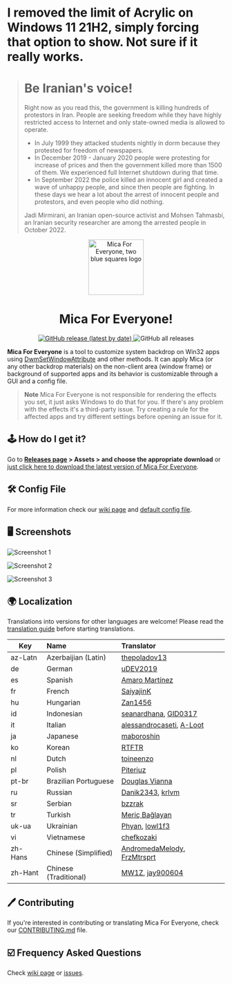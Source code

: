 # I removed the limit of Acrylic on Windows 11 21H2, simply forcing that option to show. Not sure if it really works. 


> # Be Iranian's voice!
> 
> Right now as you read this, the government is killing hundreds of protestors in Iran.
> People are seeking freedom while they have highly restricted access to Internet and only state-owned media is allowed to operate.
> 
> * In July 1999 they attacked students nightly in dorm because they protested for freedom of newspapers.
> * In December 2019 - January 2020 people were protesting for increase of prices and then the government killed more than 1500 of them. We experienced full Internet shutdown during that time.
> * In September 2022 the <!--morality--> police killed an innocent girl and created <!--rise--> a wave of unhappy people, and since then people are fighting. In these days we hear a lot about the arrest of innocent people and protestors, and even <!--the--> people who did nothing.
> 
> Jadi Mirmirani, an Iranian open-source activist and Mohsen Tahmasbi, an Iranian security researcher are among the arrested people in October 2022.

<p align="center">
  <img src="https://avatars.githubusercontent.com/u/103479527" width="128px" height="128px" alt="Mica For Everyone, two blue squares logo">
</p>
<h1 align="center">Mica For Everyone!</h1>
<p align="center">
  <a target="_blank" href="https://github.com/MicaForEveryone/MicaForEveryone/releases">
    <img alt="GitHub release (latest by date)" src="https://img.shields.io/github/v/release/MicaForEveryone/MicaForEveryone?color=%230A99D6&label=lastest%20version&style=for-the-badge">
  </a>
  <a style="text-decoration:none" href="https://github.com/MicaForEveryone/MicaForEveryone/releases" target="_blank">
    <img alt="GitHub all releases" src="https://img.shields.io/github/downloads/MicaForEveryone/MicaForEveryone/total?color=%230A99D6&style=for-the-badge">
  </a>
</p>


**Mica For Everyone** is a tool to customize system backdrop on Win32 apps using [DwmSetWindowAttribute](https://docs.microsoft.com/en-us/windows/win32/api/dwmapi/nf-dwmapi-dwmsetwindowattribute) and other methods.
It can apply Mica (or any other backdrop materials) on the non-client area (window frame) or background of supported apps and its behavior is customizable through a GUI and a config file.

> **Note**
> Mica For Everyone is not responsible for rendering the effects you set, it just asks Windows to do that for you. If there's any problem with the effects it's a third-party issue. Try creating a rule for the affected apps and try different settings before opening an issue for it.

## 🕹 How do I get it?
Go to **[Releases page](https://github.com/MicaForEveryone/MicaForEveryone/releases) > Assets > and choose the appropriate download** or [just click here to download the latest version of Mica For Everyone](https://github.com/MicaForEveryone/MicaForEveryone/releases/latest).

## 🛠 Config File
For more information check our [wiki page](https://github.com/MicaForEveryone/MicaForEveryone/wiki/Config-File) and [default config file](MicaForEveryone/Resources/MicaForEveryone.conf).

## 🖥 Screenshots

![Screenshot 1](Assets/1.png)

![Screenshot 2](Assets/2.png)

![Screenshot 3](Assets/3.png)

## 🌍 Localization
Translations into versions for other languages are welcome! Please read the [translation guide](./CONTRIBUTING.md#translating) before starting translations.

| Key     | Name                  | Translator                                                                                         |
|---------|:----------------------|:---------------------------------------------------------------------------------------------------|
| az-Latn | Azerbaijian (Latin)   | [thepoladov13](https://github.com/thepoladov13)
| de      | German                | [uDEV2019](https://github.com/uDEV2019)                                                            |
| es      | Spanish               | [Amaro Martínez](https://github.com/xoascf)                                                        |
| fr      | French                | [SaiyajinK](https://github.com/SaiyajinK)                                                          |
| hu      | Hungarian             | [Zan1456](https://github.com/Zan1456)                                                              |
| id      | Indonesian            | [seanardhana](https://github.com/seanardhana), [GID0317](https://github.com/GID0317)               |
| it      | Italian               | [alessandrocaseti](https://github.com/alessandrocaseti), [A-Loot](https://github.com/A-Loot)       |
| ja      | Japanese              | [maboroshin](https://github.com/maboroshin)                                                        |        
| ko      | Korean                | [RTFTR](https://github.com/RTFTR)                                                                  |
| nl      | Dutch                 | [toineenzo](https://github.com/toineenzo)                                                          |
| pl      | Polish                | [Piteriuz](https://github.com/Piteriuz)                                                            |
| pt-br   | Brazilian Portuguese  | [Douglas Vianna](https://github.com/dgsmiley18)                                                    |
| ru      | Russian               | [Danik2343](https://github.com/Danik2343), [krlvm](https://github.com/krlvm)                       |
| sr      | Serbian               | [bzzrak](https://github.com/bzzrak)                                                                |
| tr      | Turkish               | [Meriç Bağlayan](https://github.com/baglayan)                                                      |
| uk-ua   | Ukrainian             | [Phyan](https://github.com/Phyan), [lowl1f3](https://github.com/lowl1f3)                           |
| vi      | Vietnamese            | [chefkozaki](https://github.com/chefkozaki)                                                        |
| zh-Hans | Chinese (Simplified)  | [AndromedaMelody](https://github.com/AndromedaMelody), [FrzMtrsprt](https://github.com/FrzMtrsprt) |
| zh-Hant | Chinese (Traditional) | [MW1Z](https://github.com/MW1Z), [jay900604](https://github.com/jay900604)                         |
 
## 🖊️ Contributing
If you're interested in contributing or translating Mica For Everyone, check our [CONTRIBUTING.md](CONTRIBUTING.md) file.

## ☑️ Frequency Asked Questions
Check [wiki page](https://github.com/MicaForEveryone/MicaForEveryone/wiki/FAQ) or [issues](https://github.com/MicaForEveryone/MicaForEveryone/issues).
